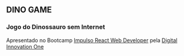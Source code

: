## DINO GAME
### Jogo do Dinossauro sem Internet

Apresentado no Bootcamp <a href="https://web.dio.me/track/impulso-react-web-developer" target="_blank">Impulso React Web Developer</a> pela <a href="https://web.dio.me/home" target="_blank">Digital Innovation One</a>
